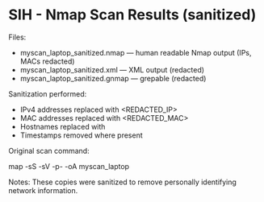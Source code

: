 ﻿# SIH - Nmap Scan Results (sanitized)

Files:
- myscan_laptop_sanitized.nmap — human readable Nmap output (IPs, MACs redacted)
- myscan_laptop_sanitized.xml — XML output (redacted)
- myscan_laptop_sanitized.gnmap — grepable (redacted)

Sanitization performed:
- IPv4 addresses replaced with <REDACTED_IP>
- MAC addresses replaced with <REDACTED_MAC>
- Hostnames replaced with <HOST>
- Timestamps removed where present

Original scan command:

map -sS -sV -p- <your-ip> -oA myscan_laptop

Notes:
These copies were sanitized to remove personally identifying network information.
